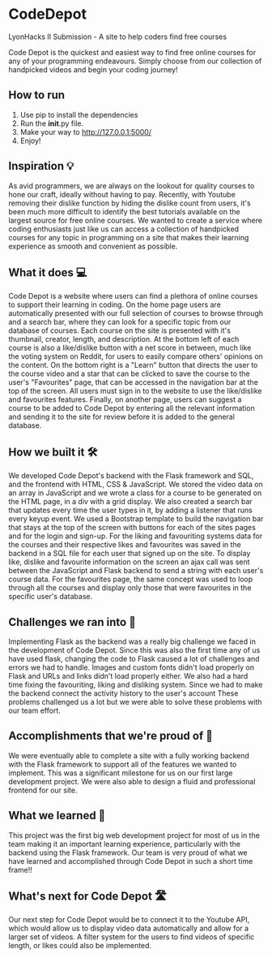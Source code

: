# CodeDepot
LyonHacks II Submission - A site to help coders find free courses

Code Depot is the quickest and easiest way to find free online courses for any of your programming endeavours. Simply choose from our collection of handpicked videos and begin your coding journey!

## How to run 

1. Use pip to install the dependencies
2. Run the __init__.py file.
3. Make your way to http://127.0.0.1:5000/
4. Enjoy!

## Inspiration 💡

As avid programmers, we are always on the lookout for quality courses to hone our craft, ideally without having to pay. Recently, with Youtube removing their dislike function by hiding the dislike count from users, it's been much more difficult to identify the best tutorials available on the largest source for free online courses. We wanted to create a service where coding enthusiasts just like us can access a collection of handpicked courses for any topic in programming on a site that makes their learning experience as smooth and convenient as possible.

## What it does 💻

Code Depot is a website where users can find a plethora of online courses to support their learning in coding. On the home page users are automatically presented with our full selection of courses to browse through and a search bar, where they can look for a specific topic from our database of courses. Each course on the site is presented with it's thumbnail, creator, length, and description. At the bottom left of each course is also a like/dislike button with a net score in between, much like the voting system on Reddit, for users to easily compare others' opinions on the content. On the bottom right is a "Learn" button that directs the user to the course video and a star that can be clicked to save the course to the user's "Favourites" page, that can be accessed in the navigation bar at the top of the screen. All users must sign in to the website to use the like/dislike and favourites features. Finally, on another page, users can suggest a course to be added to Code Depot by entering all the relevant information and sending it to the site for review before it is added to the general database. 

## How we built it 🛠️

We developed Code Depot's backend with the Flask framework and SQL, and the frontend with HTML, CSS & JavaScript. We stored the video data on an array in JavaScript and we wrote a class for a course to be generated on the HTML page, in a div with a grid display. We also created a search bar that updates every time the user types in it, by adding a listener that runs every keyup event. We used a Bootstrap template to build the navigation bar that stays at the top of the screen with buttons for each of the sites pages and for the login and sign-up. For the liking and favouriting systems data for the courses and their respective likes and favourites was saved in the backend in a SQL file for each user that signed up on the site. To display like, dislike and favourite information on the screen an ajax call was sent between the JavaScript and Flask backend to send a string with each user's course data. For the favourites page, the same concept was used to loop through all the courses and display only those that were favourites in the specific user's database. 

## Challenges we ran into 🤔

Implementing Flask as the backend was a really big challenge we faced in the development of Code Depot. Since this was also the first time any of us have used flask, changing the code to Flask caused a lot of challenges and errors we had to handle. Images and custom fonts didn't load properly on Flask and URLs and links didn't load properly either. We also had a hard time fixing the favouriting, liking and disliking system. Since we had to make the backend connect the activity history to the user's account
These problems challenged us a lot but we were able to solve these problems with our team effort.

## Accomplishments that we're proud of 🥳

We were eventually able to complete a site with a fully working backend with the Flask framework to support all of the features we wanted to implement. This was a significant milestone for us on our first large development project. We were also able to design a fluid and professional frontend for our site. 

## What we learned 📖

This project was the first big web development project for most of us in the team making it an important learning experience, particularly with the backend using the Flask framework. Our team is very proud of what we have learned and accomplished through Code Depot in such a short time frame!! 

## What's next for Code Depot 🛣️

Our next step for Code Depot would be to connect it to the Youtube API, which would allow us to display video data automatically and allow for a larger set of videos. A filter system for the users to find videos of specific length, or likes could also be implemented. 
